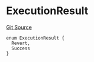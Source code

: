 # ExecutionResult
[Git Source](https://github.com/matter-labs/zksync-contracts/blob/c6e73735b89a4b474234f6471e326125c9069f15/contracts/system-contracts/interfaces/IPaymaster.sol)


```solidity
enum ExecutionResult {
  Revert,
  Success
}
```

